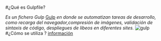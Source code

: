 #¿Qué es Gulpfile?

  *Es un fichero Gulp* [Gulp](https://www.npmjs.com/package/gulp) *en donde se automatizan tareas de desarrollo, como recarga del navegador,compresión de imágenes, validación de sintaxis de código, despliegues de libeos en diferentes sites.*
![gulp](https://raw.githubusercontent.com/gulpjs/artwork/master/gulp-2x.png)
#¿Cómo se utiliza ?
[información](https://frontendlabs.io/1669--gulp-js-en-espanol-tutorial-basico-primeros-pasos-y-ejemplos)
